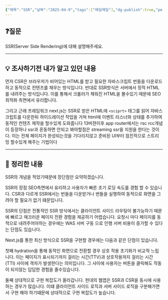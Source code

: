 ```yaml
---
{"제목":"SSR","날짜":"2025-04-9","tags":["매일메일"],"dg-publish":true,"permalink":"/매일메일/25년4월/SSR/","dgPassFrontmatter":true}
---
```


## ❓질문

SSR(Server Side Rendering)에 대해 설명해주세요.

---
## 💡 조사하기전 내가 알고 있던 내용

먼저 CSR은 브라우저가 비어있는 HTML를 받고 필요한 자바스크립트 번들을 다운로드하고 동적으로 컨텐츠를 채우는 방식입니다.
반대로 SSR방식은 서버에서 정적 HTML를 내려주는 방식입니다.
이를 통해서 크롤러가 채워진 HTML을 볼수있기 때문에 SEO최적화 측면에서 유리합니다.

그리고 근래 프레임워크 next.js는 SSR로 받은 HTML에 `<sciprt>` 태그를 읽어 자바스크립트를 다운한뒤 하이드레이션 작업을 거쳐 html에 이벤트 리스너와 상태를 추가하여 동적인 컨텐츠 제작을 할수있게 도와줍니다
13버젼이후 app router에서는 rsc rcc개념이 등장하나 ssr과 혼동하면 안되고 봐야할점은
streaming ssr을 지원을 한다는 것이다. 이는 전체 페이지가 완성되는것을 기다리지않고 준비된 UI부터 점진적으로 스트리밍 할수있게 해주는 기법이다

----
## 🏫 정리한 내용

SSR의 개념을 적었기때문에 장단점만 요약하겠습니다.

SSR의 장점 SEO측면에서 유리하고 사용자가 빠른 초기 로딩 속도를 경험 할 수 있습니다. CSR과 다르게 SSR에서는 번들을 다운받거나 번들을 실행하여 동적으로 화면을 그려야 할 필요가 없기 떄문입니다.

SSR의 단점은 전통적인 SSR 방식에서는 클라이언트 사이드 라우팅이 불가능하기 때문에 빠르고 매끄러운 페이지 전환 경험을 제공하기 어렵습니다. 요청시 마다 페이지를 동적으로 내려주어야하는 경우에는 WAS 서버 구동 으로 인행 서버 비용이 증가할 수 있다는 단점도 있습니다.

Next.js를 통한 최신 방식으로 SSR을 구현할 경우에는 다음과 같은 단점이 있습니다.

첫째 hydration을 통해 동적인 화면으로 전환할 경우 상호 작용 초기화가 비교적 느립니다.
이는 페이지가 표시되기까지 걸리는 시간(TTV)과 상호작용까지 걸리는 시간(TTI) 사이에 격차가 발생한다는 의미입니다. 그 사이에 사용자는 버튼을 클릭해도 작동이 되지않는 답답한 경험을 줄수있습니다.

둘째 상대적으로 구현 복잡도가 올라갑니다. 현대의 웹앱은 SSR과 CSR을 동시에 사용하는 경우가 많습니다. 이떄 클라이언트 사이드 로직과 서버 사이드 로직을 구분해가면서 구현 해야 하기떄문에 상대적으로 구현 복잡도가 높습니다.